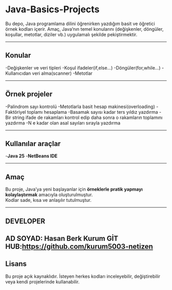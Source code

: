 # Java-Basics-Projects
Bu depo, Java programlama dilini öğrenirken yazdığım basit ve öğretici örnek kodları içerir.
Amaç, Java’nın temel konularını (değişkenler, döngüler, koşullar, metotlar, diziler vb.) uygulamalı şekilde pekiştirmektir.

---

## Konular
-Değişkenler ve veri tipleri
-Koşul ifadeler(if,else...)
-Döngüler(for,while...)
-Kullanıcıdan veri alma(scanner)
-Metotlar

---

## Örnek projeler
-Palindrom sayı kontrolü
-Metotlarla basit hesap makinesi(overloading)
-Faktöriyel toplamı hesaplama
-Basamak sayısı kadar ters yıldız yazdırma
-Bir string ifade de rakamları kontrol edip daha sonra o rakamların toplamını yazdırma 
-N e kadar olan asal sayıları sırayla yazdırma

---

## Kullanılar araçlar
-**Java 25**
-**NetBeans IDE**

---

## Amaç
Bu proje, Java’ya yeni başlayanlar için **örneklerle pratik yapmayı kolaylaştırmak** amacıyla oluşturulmuştur.  
Kodlar sade, kısa ve anlaşılır tutulmuştur.  

---
## DEVELOPER
**AD SOYAD**: Hasan Berk Kurum
**GİT HUB**:https://github.com/kurum5003-netizen
---

## Lisans
Bu proje açık kaynaklıdır. İsteyen herkes kodları inceleyebilir, değiştirebilir veya kendi projelerinde kullanabilir.

